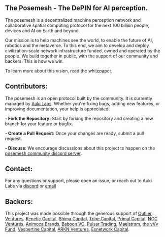 ## The Posemesh - The DePIN for AI perception.

The posemesh is a decentralized machine perception network and collaborative spatial computing protocol for the next 100 billion people, devices and AI on Earth and beyond.

Our mission is to help machines see the world, to enable the future of AI, robotics and the metaverse. To this end, we aim to develop and deploy civilization-scale network infrastructure funded, owned and operated by the people. We build together in public, with the support of our community and backers. This is how we win.

To learn more about this vision, read the [whitepaper](auki.ai/whitepaper).

## Contributors:

The posemesh is an open protocol built by the community. It is currently managed by [Auki Labs](https://auki.ai). Whether you're fixing bugs, adding new features, or improving documentation, your help is appreciated.

**- Fork the Repository:** Start by forking the repository and creating a new branch for your feature or bugfix.

**- Create a Pull Request:** Once your changes are ready, submit a pull request.

**- Discuss:** We encourage discussions about this project to happen on the [posemesh community discord server](https://discord.gg/aukiverse).

## Contact:

For any questions or support, please open an issue, or reach out to Auki Labs via [discord](discord.gg/aukiverse) or [email](contact@aukilabs.com)

## Backers:

This project was made possible through the generous support of [Outlier Ventures](https://outlierventures.io/), [Kenetic Capital](https://www.kenetic.capital/), [Shima Capital](https://shima.capital/), [Tribe Capital](https://tribecap.co/), [Primal Capital](https://www.primalcapital.io/), [NGC Ventures](https://ngc.fund/), [Animoca Brands](https://www.animocabrands.com/), [Baboon VC](https://www.baboon.vc/), [Pulsar Trading](https://pulsar.com/), [Maelstrom](https://maelstrom.fund/), [the vVv Fund](https://vvv.net/), [Vespertine Capital](https://www.vespertine.capital/), [ARKN Ventures](https://arkn.io/), [Exnetwork Capital](https://exnetworkcapital.com/).
